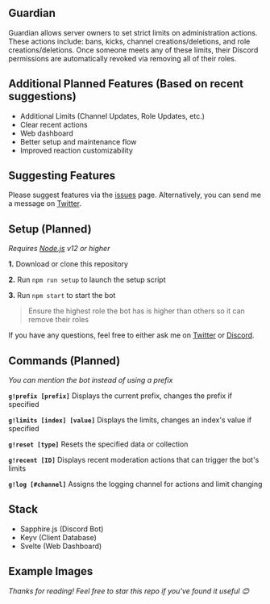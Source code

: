 ## Guardian

Guardian allows server owners to set strict limits on administration actions. These actions include: bans, kicks, channel creations/deletions, and role creations/deletions. Once someone meets any of these limits, their Discord permissions are automatically revoked via removing all of their roles.

## Additional Planned Features (Based on recent suggestions)
- Additional Limits (Channel Updates, Role Updates, etc.)
- Clear recent actions
- Web dashboard
- Better setup and maintenance flow
- Improved reaction customizability

## Suggesting Features

Please suggest features via the [issues](https://github.com/lorencerri/discord-guardian) page. Alternatively, you can send me a message on [Twitter](https://twitter.com/lorencerri).

## Setup (Planned)

_Requires [Node.js](nodejs.org) v12 or higher_

**1.** Download or clone this repository

**2.** Run `npm run setup` to launch the setup script

**3.** Run `npm start` to start the bot

> Ensure the highest role the bot has is higher than others so it can remove their roles

If you have any questions, feel free to either ask me on [Twitter](https://twitter.com/lorencerri) or [Discord](https://discord.gg/plexidev).

## Commands (Planned)

_You can mention the bot instead of using a prefix_

**`g!prefix [prefix]`** Displays the current prefix, changes the prefix if specified

**`g!limits [index] [value]`** Displays the limits, changes an index's value if specified

**`g!reset [type]`** Resets the specified data or collection

**`g!recent [ID]`** Displays recent moderation actions that can trigger the bot's limits

**`g!log [#channel]`** Assigns the logging channel for actions and limit changing

## Stack
- Sapphire.js (Discord Bot)
- Keyv (Client Database)
- Svelte (Web Dashboard)

## Example Images

*Thanks for reading! Feel free to star this repo if you've found it useful 😊*
